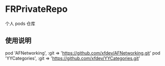 # FRPrivateRepo
个人 pods 仓库

## 使用说明
pod 'AFNetworking', :git => 'https://github.com/xfdev/AFNetworking.git'
pod 'YYCategories', :git => 'https://github.com/xfdev/YYCategories.git'
